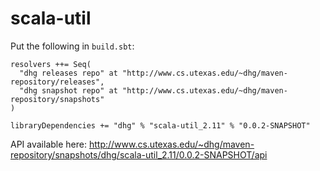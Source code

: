 scala-util
==========

Put the following in `build.sbt`:

    resolvers ++= Seq(
      "dhg releases repo" at "http://www.cs.utexas.edu/~dhg/maven-repository/releases",
      "dhg snapshot repo" at "http://www.cs.utexas.edu/~dhg/maven-repository/snapshots"
    )

    libraryDependencies += "dhg" % "scala-util_2.11" % "0.0.2-SNAPSHOT"
    
API available here: http://www.cs.utexas.edu/~dhg/maven-repository/snapshots/dhg/scala-util_2.11/0.0.2-SNAPSHOT/api
